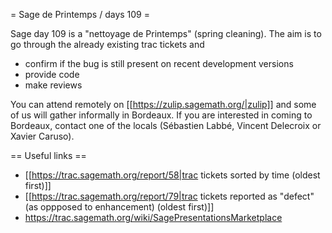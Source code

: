 = Sage de Printemps / days 109 =

Sage day 109 is a "nettoyage de Printemps" (spring cleaning). The aim is to go through the already existing trac tickets and

 * confirm if the bug is still present on recent development versions
 * provide code
 * make reviews

You can attend remotely on [[https://zulip.sagemath.org/|zulip]] and some of us will gather informally in Bordeaux. If you are interested in coming to Bordeaux, contact one of the locals (Sébastien Labbé, Vincent Delecroix or Xavier Caruso).

== Useful links ==

 * [[https://trac.sagemath.org/report/58|trac tickets sorted by time (oldest first)]]
 * [[https://trac.sagemath.org/report/79|trac tickets reported as "defect" (as oppposed to enhancement) (oldest first)]]
 * https://trac.sagemath.org/wiki/SagePresentationsMarketplace
